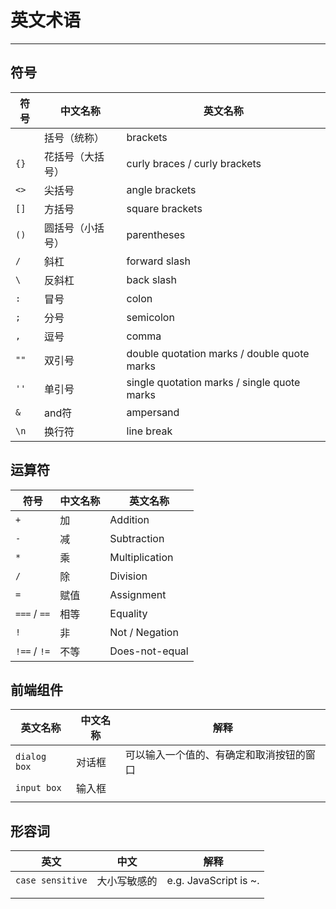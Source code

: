 # 英文术语

---

## 符号

| 符号 | 中文名称         | 英文名称                             |
| ---- | ---------------- | ------------------------------------ |
|      | 括号（统称）     | brackets                         |
| `{}` | 花括号（大括号） | curly braces / curly brackets |
| `<>` | 尖括号           | angle brackets                   |
| `[]` | 方括号           | square brackets                  |
| `()` | 圆括号（小括号） | parentheses |
| `/`  | 斜杠             | forward slash                    |
| `\`  | 反斜杠           | back slash                           |
| `:`  | 冒号             | colon                                |
| `;` | 分号 | semicolon                   |
| `,` | 逗号 | comma                       |
| `""` | 双引号 | double quotation marks / double quote marks |
| `''` | 单引号 | single quotation marks / single quote marks |
| `&` | and符 | ampersand |
| `\n` | 换行符 | line break |



## 运算符

| 符号         | 中文名称 | 英文名称       |
| ------------ | -------- | -------------- |
| `+`          | 加       | Addition       |
| `-`          | 减       | Subtraction    |
| `*`          | 乘       | Multiplication |
| `/`          | 除       | Division       |
| `=`          | 赋值     | Assignment     |
| `===` / `==` | 相等     | Equality       |
| `!`          | 非       | Not / Negation |
| `!==` / `!=` | 不等     | Does-not-equal |



## 前端组件

| 英文名称     | 中文名称 | 解释                                     |
| ------------ | -------- | ---------------------------------------- |
| `dialog box` | 对话框   | 可以输入一个值的、有确定和取消按钮的窗口 |
| `input box`  | 输入框   |                                          |
|              |          |                                          |



## 形容词

| 英文             | 中文         | 解释                  |
| ---------------- | ------------ | --------------------- |
| `case sensitive` | 大小写敏感的 | e.g. JavaScript is ~. |
|                  |              |                       |
|                  |              |                       |

